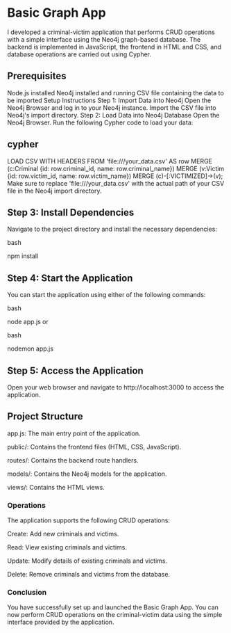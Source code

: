 # Basic Graph App
I developed a criminal-victim application that performs CRUD operations with a simple interface using the Neo4j graph-based database. The backend is implemented in JavaScript, the frontend in HTML and CSS, and database operations are carried out using Cypher.

## Prerequisites
Node.js installed
Neo4j installed and running
CSV file containing the data to be imported
Setup Instructions
Step 1: Import Data into Neo4j
Open the Neo4j Browser and log in to your Neo4j instance.
Import the CSV file into Neo4j's import directory.
Step 2: Load Data into Neo4j Database
Open the Neo4j Browser.
Run the following Cypher code to load your data:
## cypher

LOAD CSV WITH HEADERS FROM 'file:///your_data.csv' AS row
MERGE (c:Criminal {id: row.criminal_id, name: row.criminal_name})
MERGE (v:Victim {id: row.victim_id, name: row.victim_name})
MERGE (c)-[:VICTIMIZED]->(v);
Make sure to replace 'file:///your_data.csv' with the actual path of your CSV file in the Neo4j import directory.

## Step 3: Install Dependencies
Navigate to the project directory and install the necessary dependencies:

bash

npm install
## Step 4: Start the Application
You can start the application using either of the following commands:

bash

node app.js
or

bash

nodemon app.js
## Step 5: Access the Application
Open your web browser and navigate to http://localhost:3000 to access the application.

## Project Structure
app.js: The main entry point of the application.

public/: Contains the frontend files (HTML, CSS, JavaScript).

routes/: Contains the backend route handlers.

models/: Contains the Neo4j models for the application.

views/: Contains the HTML views.

### Operations
The application supports the following CRUD operations:

Create: Add new criminals and victims.

Read: View existing criminals and victims.

Update: Modify details of existing criminals and victims.

Delete: Remove criminals and victims from the database.

### Conclusion
You have successfully set up and launched the Basic Graph App. You can now perform CRUD operations on the criminal-victim data using the simple interface provided by the application.
